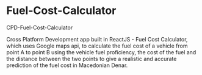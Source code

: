 # Fuel-Cost-Calculator
CPD-Fuel-Cost-Calculator

Cross Platform Development app built in ReactJS - Fuel Cost Calculator, which uses Google maps api, to calculate the fuel cost of a vehicle from point A to point B using the vehicle fuel proficiency, the cost of the fuel and the distance between the two points to give a realistic and accurate prediction of the fuel cost in Macedonian Denar.

